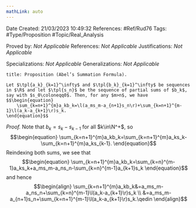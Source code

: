 ```yaml
---
mathLink: auto
---
```


<div class="topSpace"></div>

Date Created: 21/03/2023 10:49:32
References: #Ref/Rud76
Tags: #Type/Proposition #Topic/Real_Analysis

Proved by: <i>Not Applicable</i>
References: <i>Not Applicable</i>
Justifications: <i>Not Applicable</i>

Specializations: <i>Not Applicable</i>
Generalizations: <i>Not Applicable</i>

``` ad-Proposition
title: Proposition (Abel’s Summation Formula).

Let $\tpl{a_k}_{k=1}^\infty$ and $\tpl{b_k}_{k=1}^\infty$ be sequences in $\R$ and let $\tpl{s_n}$ be the sequence of partial sums of $b_k$, say with $s_0\coloneqq0$. Then, for any $m>n$, we have
$$\begin{equation}
    \sum_{k=n+1}^{m}a_kb_k=\l(a_ms_m-a_{n+1}s_n\r)+\sum_{k=n+1}^{m-1}\l(a_k-a_{k+1}\r)s_k.
\end{equation}$$

```

<i>Proof.</i> Note that $b_k=s_k-s_{k-1}$ for all $k\in\N^+$, so
$$\begin{equation}
    \sum_{k=n+1}^{m}a_kb_k=\sum_{k=n+1}^{m}a_ks_k-\sum_{k=n+1}^{m}a_ks_{k-1}.
\end{equation}$$
Reindexing both sums, we see that
$$\begin{equation}
    \sum_{k=n+1}^{m}a_kb_k=\sum_{k=n}^{m-1}a_ks_k+a_ms_m-a_ns_n-\sum_{k=n}^{m-1}a_{k+1}s_k
\end{equation}$$
and hence
$$\begin{align}
    \sum_{k=n+1}^{m}a_kb_k&=a_ms_m-a_ns_n+\sum_{k=n}^{m-1}\l(a_k-a_{k+1}\r)s_k \\
    &=a_ms_m-a_{n+1}s_n+\sum_{k=n+1}^{m-1}\l(a_k-a_{k+1}\r)s_k.\qedin
\end{align}$$
